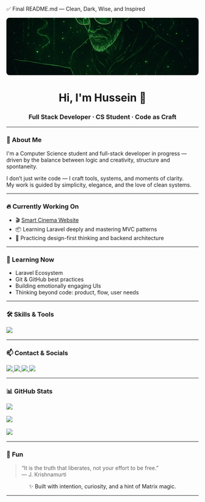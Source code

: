 ✅ Final README.md — Clean, Dark, Wise, and Inspired

<p align="center">
  <img src="https://raw.githubusercontent.com/HusseinMerhy/HusseinMerhy/main/banner.jpeg" alt="Cyberpunk Matrix Banner" width="100%" height="150" style="object-fit: cover; border-radius: 8px;" />
</p>


<h1 align="center">Hi, I'm Hussein 👋</h1>
<h3 align="center">Full Stack Developer · CS Student · Code as Craft</h3>

---

### 🧭 About Me

I'm a Computer Science student and full-stack developer in progress —  
driven by the balance between logic and creativity, structure and spontaneity.

I don’t just write code — I craft tools, systems, and moments of clarity.  
My work is guided by simplicity, elegance, and the love of clean systems.

---

### 🔥 Currently Working On

- 🎬 [Smart Cinema Website](https://github.com/HusseinMerhy/smartCinema.git)  
- 📦 Learning Laravel deeply and mastering MVC patterns  
- 🧱 Practicing design-first thinking and backend architecture

---

### 🧠 Learning Now

- Laravel Ecosystem  
- Git & GitHub best practices  
- Building emotionally engaging UIs  
- Thinking beyond code: product, flow, user needs

---

### 🛠 Skills & Tools

<p align="left">
  <img src="https://skillicons.dev/icons?i=php,laravel,js,html,css,java,python,mysql,git,github,vscode,linux,react,bootstrap,dart,flutter,fastapi,c,figma,arduino,firebase" />
</p>

---

### 📫 Contact & Socials

<p align="left">
  <a href="mailto:husseinmerii7643@gmail.com" target="_blank">
    <img src="https://img.shields.io/badge/Email-D14836?style=for-the-badge&logo=gmail&logoColor=white" />
  </a>
  <a href="https://linkedin.com/in/husseinmerhy" target="_blank">
    <img src="https://img.shields.io/badge/LinkedIn-0077B5?style=for-the-badge&logo=linkedin&logoColor=white" />
  </a>
  <a href="https://discord.com/users/hm5243" target="_blank">
    <img src="https://img.shields.io/badge/Discord-hm5243-5865F2?style=for-the-badge&logo=discord&logoColor=white" />
  </a>
  <a href="https://instagram.com/hussein_merii" target="_blank">
    <img src="https://img.shields.io/badge/Instagram-E4405F?style=for-the-badge&logo=instagram&logoColor=white" />
  </a>
</p>


---

### 📊 GitHub Stats

<a href="http://www.github.com/HusseinMerhy"><img src="https://github-readme-stats.vercel.app/api?username=HusseinMerhy&show_icons=true&count_private=true&title_color=84cc16&text_color=ffffff&icon_color=22c55e&bg_color=1e1e1e&hide_border=true" /></a>

<a href="http://www.github.com/HusseinMerhy"><img src="https://github-readme-streak-stats.herokuapp.com/?user=HusseinMerhy&stroke=ffffff&background=1e1e1e&ring=84cc16&fire=84cc16&currStreakNum=ffffff&currStreakLabel=84cc16&sideNums=ffffff&sideLabels=ffffff&dates=ffffff&hide_border=true" /></a>

<a href="https://github.com/HusseinMerhy"><img src="https://github-readme-stats.vercel.app/api/top-langs/?username=HusseinMerhy&langs_count=10&title_color=84cc16&text_color=ffffff&icon_color=22c55e&bg_color=1e1e1e&hide_border=true&custom_title=Top%20Languages" /></a>

---

### 🧘 Fun

> “It is the truth that liberates, not your effort to be free.”  
> — J. Krishnamurti

<p align="center">
  ✨ Built with intention, curiosity, and a hint of Matrix magic.
</p>


---
